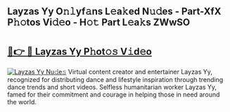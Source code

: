 ## Layzas Yy O𝚗𝚕yf𝚊ns L𝚎a𝚔ed N𝚞𝚍es - Part-XfX P𝚑𝚘tos Vi𝚍𝚎o - H𝚘𝚝 Part L𝚎a𝚔s ZWwSO

# <h2><a href="http://kf1aby.oniu.top/?m=Layzas+Yy">🔗👉 🔴 Layzas Yy P𝚑ot𝚘𝚜 V𝚒d𝚎o</a></h2>

[![Layzas Yy Nu𝚍e𝚜](https://i.imgur.com/0qMVB7G.gif)](http://kf1aby.oniu.top/?m=Layzas+Yy)
Virtual content creator and entertainer Layzas Yy, recognized for distributing dance and lifestyle inspiration through trending dance trends and short videos. Selfless humanitarian worker Layzas Yy, famed for their commitment and courage in helping those in need around the world.  
